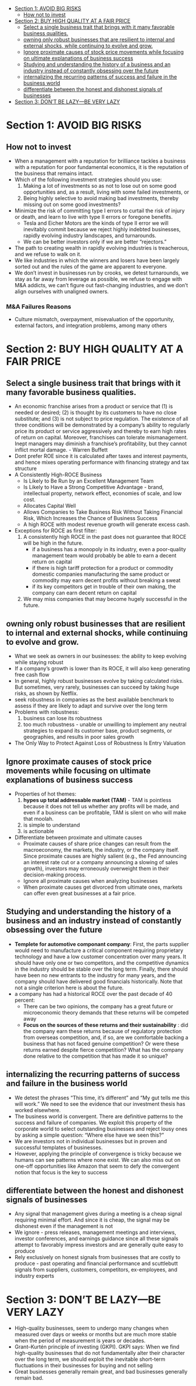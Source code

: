 - [Section 1: AVOID BIG RISKS](#section-1--avoid-big-risks)
  * [How not to invest](#how-not-to-invest)
- [Section 2: BUY HIGH QUALITY AT A FAIR PRICE](#section-2--buy-high-quality-at-a-fair-price)
  * [Select a single business trait that brings with it many favorable business qualities.](#select-a-single-business-trait-that-brings-with-it-many-favorable-business-qualities)
  * [owning only robust businesses that are resilient to internal and external shocks, while continuing to evolve and grow.](#owning-only-robust-businesses-that-are-resilient-to-internal-and-external-shocks--while-continuing-to-evolve-and-grow)
  * [Ignore proximate causes of stock price movements while focusing on ultimate explanations of business success](#ignore-proximate-causes-of-stock-price-movements-while-focusing-on-ultimate-explanations-of-business-success)
  * [Studying and understanding the history of a business and an industry instead of constantly obsessing over the future](#studying-and-understanding-the-history-of-a-business-and-an-industry-instead-of-constantly-obsessing-over-the-future)
  * [internalizing the recurring patterns of success and failure in the business world](#internalizing-the-recurring-patterns-of-success-and-failure-in-the-business-world)
  * [differentiate between the honest and dishonest signals of businesses](#differentiate-between-the-honest-and-dishonest-signals-of-businesses)
- [Section 3: DON’T BE LAZY—BE VERY LAZY](#section-3--don-t-be-lazy-be-very-lazy)

# Section 1: AVOID BIG RISKS
## How not to invest
* When a management with a reputation for brilliance tackles a business with a reputation for poor fundamental economics, it is the reputation of the business that remains intact.
* Which of the following investment strategies should you use:
  1. Making a lot of investments so as not to lose out on some good opportunities and, as a result, living with some failed investments, or
  2. Being highly selective to avoid making bad investments, thereby missing out on some good investments?
* Minimize the risk of committing type I errors to curtail the risk of injury or death, and learn to live with type II errors or foregone benefits.
  * Tesla and Eicher Motors are the kinds of type II error we will inevitably commit because we reject highly indebted businesses, rapidly evolving industry landscapes, and turnarounds.
  * We can be better investors only if we are better “rejectors.” 
* The path to creating wealth in rapidly evolving industries is treacherous, and we refuse to walk on it.
* We like industries in which the winners and losers have been largely sorted out and the rules of the game are apparent to everyone.
* We don’t invest in businesses run by crooks, we detest turnarounds, we stay as far away from leverage as possible, we refuse to engage with M&A addicts, we can’t figure out fast-changing industries, and we don’t align ourselves with unaligned owners.
### M&A Failures Reasons
* Culture mismatch, overpayment, misevaluation of the opportunity, external factors, and integration problems, among many others
   
# Section 2: BUY HIGH QUALITY AT A FAIR PRICE
## Select a single business trait that brings with it many favorable business qualities.
* An economic franchise arises from a product or service that (1) is needed or desired; (2) is thought by its customers to have no close substitute; and (3) is not subject to price regulation. The existence of all three conditions will be demonstrated by a company’s ability to regularly price its product or service aggressively and thereby to earn high rates of return on capital. Moreover, franchises can tolerate mismanagement. Inept managers may diminish a franchise’s profitability, but they cannot inflict mortal damage.  - Warren Buffett
* Dont prefer ROE since it is calculated after taxes and interest payments, and hence mixes operating performance with financing strategy and tax structure
* A Consistently High-ROCE Business
  * Is Likely to Be Run by an Excellent Management Team
  * Is Likely to Have a Strong Competitive Advantage - brand, intellectual property, network effect, economies of scale, and low cost.
  * Allocates Capital Well
  * Allows Companies to Take Business Risk Without Taking Financial Risk, Which Increases the Chance of Business Success
  * A high ROCE with modest revenue growth will generate excess cash.
* Exceptions for ROCE as first filter:
  1. A consistently high ROCE in the past does not guarantee that ROCE will be high in the future.
     * if a business has a monopoly in its industry, even a poor-quality management team would probably be able to earn a decent return on capital
     * if there is high tariff protection for a product or commodity domestic companies manufacturing the same product or commodity may earn decent profits without breaking a sweat
     * if its key competitors get in trouble of their own making, the company can earn decent return on capital
  2. We may miss companies that may become hugely successful in the future.
## owning only robust businesses that are resilient to internal and external shocks, while continuing to evolve and grow.
* What we seek as owners in our businesses: the ability to keep evolving while staying robust
* If a company’s growth is lower than its ROCE, it will also keep generating free cash flow
* In general, highly robust businesses evolve by taking calculated risks. But sometimes, very rarely, businesses can succeed by taking huge risks, as shown by Netflix.
* seek robustness in companies as the best available benchmark to assess if they are likely to adapt and survive over the long term
* Problems with robustness:
  1. business can lose its robustness
  2. too much robustness - unable or unwilling to implement any neutral strategies to expand its customer base, product segments, or geographies, and results in poor sales growth
* The Only Way to Protect Against Loss of Robustness Is Entry Valuation
## Ignore proximate causes of stock price movements while focusing on ultimate explanations of business success
* Properties of hot themes:
  1. **hypes up total addressable market (TAM)** - TAM is pointless because it does not tell us whether any profits will be made, and even if a business can be profitable, TAM is silent on who will make that moolah.
  2. is simple to understand
  3. is actionable
* Differentiate between proximate and ultimate causes
  * Proximate causes of share price changes can result from the macroeconomy, the markets, the industry, or the company itself. Since proximate causes are highly salient (e.g., the Fed announcing an interest rate cut or a company announcing a slowing of sales growth), investors may erroneously overweight them in their decision-making process.
  * Ignore all proximate causes when analyzing businesses
  * When proximate causes get divorced from ultimate ones, markets can offer even great businesses at a fair price.
## Studying and understanding the history of a business and an industry instead of constantly obsessing over the future
* **Templete for automotive componant company**: First, the parts supplier would need to manufacture a critical component requiring proprietary technology and have a low customer concentration over many years. It should have only one or two competitors, and the competitive dynamics in the industry should be stable over the long term. Finally, there should have been no new entrants to the industry for many years, and the company should have delivered good financials historically. Note that not a single criterion here is about the future.
* a company has had a historical ROCE over the past decade of 40 percent:
  * There can be two opinions, the company has a great future or microeconomic theory demands that these returns will be competed away
  * **Focus on the sources of these returns and their sustainability** : did the company earn these returns because of regulatory protection from overseas competition, and, if so, are we comfortable backing a business that has not faced genuine competition? Or were these returns earned despite fierce competition? What has the company done relative to the competition that has made it so unique?
## internalizing the recurring patterns of success and failure in the business world
  * We detest the phrases “This time, it’s different” and “My gut tells me this will work.” We need to see the evidence that our investment thesis has worked elsewhere.
  * The business world is convergent. There are definitive patterns to the success and failure of companies. We exploit this property of the corporate world to select outstanding businesses and reject lousy ones by asking a simple question: “Where else have we seen this?”
  * We are investors not in individual businesses but in proven and successful templates of businesses.
  * However, applying the principle of convergence is tricky because we humans can see patterns where none exist. We can also miss out on one-off opportunities like Amazon that seem to defy the convergent notion that focus is the key to success
## differentiate between the honest and dishonest signals of businesses
* Any signal that management gives during a meeting is a cheap signal requiring minimal effort. And since it is cheap, the signal may be dishonest even if the management is not
* We ignore - press releases, management meetings and interviews, investor conferences, and earnings guidance since all these signals attempt to favorably impress investors and are generally quite easy to produce
* Rely exclusively on honest signals from businesses that are costly to produce - past operating and financial performance and scuttlebutt signals from suppliers, customers, competitors, ex-employees, and industry experts
# Section 3: DON’T BE LAZY—BE VERY LAZY
* High-quality businesses, seem to undergo many changes when measured over days or weeks or months but are much more stable when the period of measurement is years or decades.
* Grant–Kurtén principle of investing (GKPI). GKPI says: When we find high-quality businesses that do not fundamentally alter their character over the long term, we should exploit the inevitable short-term fluctuations in their businesses for buying and not selling
* Great businesses generally remain great, and bad businesses generally remain bad.
